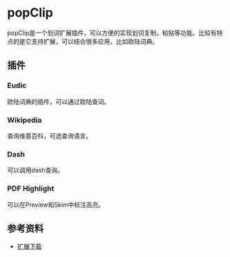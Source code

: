 # popClip
popClip是一个划词扩展插件，可以方便的实现划词复制，粘贴等功能。比较有特点的是它支持扩展，可以结合很多应用，比如欧陆词典。

## 插件
### Eudic
欧陆词典的插件，可以通过欧陆查词。

### Wikipedia
查询维基百科，可选查询语言。

### Dash
可以调用dash查询。

### PDF Highlight
可以在Preview和Skim中标注高亮。



## 参考资料
- [扩展下载](http://pilotmoon.com/popclip/extensions/)